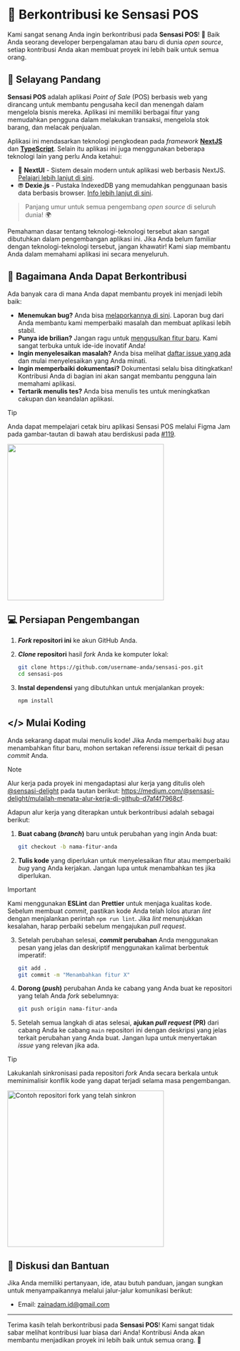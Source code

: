 # 🚀 Berkontribusi ke Sensasi POS

Kami sangat senang Anda ingin berkontribusi pada **Sensasi POS**! 🎉 Baik Anda seorang developer berpengalaman atau baru di dunia _open source_, setiap kontribusi Anda akan membuat proyek ini lebih baik untuk semua orang.

## 📝 Selayang Pandang

**Sensasi POS** adalah aplikasi _Point of Sale_ (POS) berbasis web yang dirancang untuk membantu pengusaha kecil dan menengah dalam mengelola bisnis mereka. Aplikasi ini memiliki berbagai fitur yang memudahkan pengguna dalam melakukan transaksi, mengelola stok barang, dan melacak penjualan.

Aplikasi ini mendasarkan teknologi pengkodean pada _framework_ [**NextJS**](https://nextjs.org/) dan [**TypeScript**](https://www.typescriptlang.org/). Selain itu aplikasi ini juga menggunakan beberapa teknologi lain yang perlu Anda ketahui:

- 🎨 **NextUI** - Sistem desain modern untuk aplikasi web berbasis NextJS. [Pelajari lebih lanjut di sini](https://nextui.org/).
- ⛃ **Dexie.js** - Pustaka IndexedDB yang memudahkan penggunaan basis data berbasis browser. [Info lebih lanjut di sini](https://dexie.org/).

> Panjang umur untuk semua pengembang _open source_ di seluruh dunia! 🌍

Pemahaman dasar tentang teknologi-teknologi tersebut akan sangat dibutuhkan dalam pengembangan aplikasi ini. Jika Anda belum familiar dengan teknologi-teknologi tersebut, jangan khawatir! Kami siap membantu Anda dalam memahami aplikasi ini secara menyeluruh.

<!-- ## Prasyarat Sebelum Berkontribusi 📚

Sebelum Anda mulai menulis kode atau mengirimkan _pull request_, pastikan untuk mempelajari aplikasi ini secara mendalam dengan membaca dokumentasi yang terdapat di [**Wiki Sensasi POS**](https://github.com/sensasi-apps/sensasi-pos/wiki). Hal ini penting agar Anda memahami struktur aplikasi, fitur-fitur yang ada, serta alur kerjanya secara menyeluruh. -->

## 🤝 Bagaimana Anda Dapat Berkontribusi

Ada banyak cara di mana Anda dapat membantu proyek ini menjadi lebih baik:

- **Menemukan bug?** Anda bisa [melaporkannya di sini](https://github.com/sensasi-apps/sensasi-pos/issues/new/choose). Laporan bug dari Anda membantu kami memperbaiki masalah dan membuat aplikasi lebih stabil.
- **Punya ide brilian?** Jangan ragu untuk [mengusulkan fitur baru](https://github.com/sensasi-apps/sensasi-pos/issues/new/choose). Kami sangat terbuka untuk ide-ide inovatif Anda!
- **Ingin menyelesaikan masalah?** Anda bisa melihat [daftar issue yang ada](https://github.com/sensasi-apps/sensasi-pos/issues) dan mulai menyelesaikan yang Anda minati.
- **Ingin memperbaiki dokumentasi?** Dokumentasi selalu bisa ditingkatkan! Kontribusi Anda di bagian ini akan sangat membantu pengguna lain memahami aplikasi.
- **Tertarik menulis tes?** Anda bisa menulis tes untuk meningkatkan cakupan dan keandalan aplikasi.

> [!TIP]
> Anda dapat mempelajari cetak biru aplikasi Sensasi POS melalui Figma Jam pada gambar-tautan di bawah atau berdiskusi pada [#119](https://github.com/sensasi-apps/sensasi-pos/discussions/119).
> 
> <a href="https://www.figma.com/board/iLD0Lbbac8VpH72KaF9iHC/Cetak-Biru---Sensasi-POS?node-id=0-1&t=mKrQZFZs45r2KC0L-1"><img src="https://github.com/user-attachments/assets/9391214d-f5ac-48d2-895f-239727f93f11" width="350" /></a>

## 💻 Persiapan Pengembangan

1. **_Fork_ repositori ini** ke akun GitHub Anda.

2. **_Clone_ repositori** hasil _fork_ Anda ke komputer lokal:

   ```bash
   git clone https://github.com/username-anda/sensasi-pos.git
   cd sensasi-pos
   ```

3. **Instal dependensi** yang dibutuhkan untuk menjalankan proyek:

   ```bash
   npm install
   ```

## </> Mulai Koding

Anda sekarang dapat mulai menulis kode! Jika Anda memperbaiki _bug_ atau menambahkan fitur baru, mohon sertakan referensi _issue_ terkait di pesan _commit_ Anda.

> [!NOTE]
> Alur kerja pada proyek ini mengadaptasi alur kerja yang ditulis oleh [@sensasi-delight](https://sensasi-delight.medium.com) pada tautan berikut: https://medium.com/@sensasi-delight/mulailah-menata-alur-kerja-di-github-d7af4f7968cf.

Adapun alur kerja yang diterapkan untuk berkontribusi adalah sebagai berikut:

1. **Buat cabang (_branch_)** baru untuk perubahan yang ingin Anda buat:

   ```bash
   git checkout -b nama-fitur-anda
   ```

2. **Tulis kode** yang diperlukan untuk menyelesaikan fitur atau memperbaiki _bug_ yang Anda kerjakan. Jangan lupa untuk menambahkan tes jika diperlukan.

> [!IMPORTANT]
> Kami menggunakan **ESLint** dan **Prettier** untuk menjaga kualitas kode. Sebelum membuat _commit_, pastikan kode Anda telah lolos aturan _lint_ dengan menjalankan perintah `npm run lint`. Jika _lint_ menunjukkan kesalahan, harap perbaiki sebelum mengajukan _pull request_.

3. Setelah perubahan selesai, **_commit_ perubahan** Anda menggunakan pesan yang jelas dan deskriptif menggunakan kalimat berbentuk imperatif:

   ```bash
   git add .
   git commit -m "Menambahkan fitur X"
   ```

4. **Dorong (_push_)** perubahan Anda ke cabang yang Anda buat ke repositori yang telah Anda _fork_ sebelumnya:

   ```bash
   git push origin nama-fitur-anda
   ```

5. Setelah semua langkah di atas selesai, **ajukan _pull request_ (PR)** dari cabang Anda ke cabang `main` repositori ini dengan deskripsi yang jelas terkait perubahan yang Anda buat. Jangan lupa untuk menyertakan _issue_ yang relevan jika ada.

> [!TIP]
> Lakukanlah sinkronisasi pada repositori _fork_ Anda secara berkala untuk meminimalisir konflik kode yang dapat terjadi selama masa pengembangan.
> 
> [<img src="https://github.com/user-attachments/assets/2b6c0ad5-cf28-4661-9cd8-2f2246378a9a" width="350" alt="Contoh repositori fork yang telah sinkron" />](https://github.com/user-attachments/assets/2b6c0ad5-cf28-4661-9cd8-2f2246378a9a)


<!-- ## 🧪 Menjalankan Tes

Jika Anda menambahkan fitur baru atau memperbaiki bug, mohon tambahkan tes yang relevan. Tes dapat dijalankan dengan perintah berikut:

```bash
npm test
``` -->

## 🤝 Diskusi dan Bantuan

Jika Anda memiliki pertanyaan, ide, atau butuh panduan, jangan sungkan untuk menyampaikannya melalui jalur-jalur komunikasi berikut:

<!-- - Forum Diskusi: https://github.com/sensasi-apps/sensasi-pos/discussions -->

- Email: zainadam.id@gmail.com

---

Terima kasih telah berkontribusi pada **Sensasi POS**! Kami sangat tidak sabar melihat kontribusi luar biasa dari Anda! Kontribusi Anda akan membantu menjadikan proyek ini lebih baik untuk semua orang. 🎉
